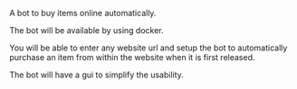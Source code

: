 A bot to buy items online automatically.

The bot will be available by using docker.

You will be able to enter any website url and setup the bot to automatically purchase an item from within the website when it is first released.

The bot will have a gui to simplify the usability.